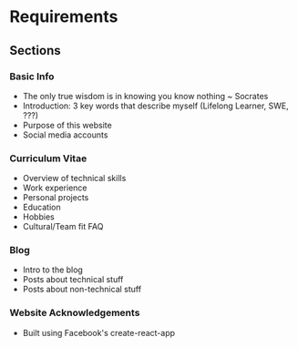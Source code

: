 # Requirements

## Sections

### Basic Info

* The only true wisdom is in knowing you know nothing ~ Socrates
* Introduction: 3 key words that describe myself (Lifelong Learner, SWE, ???)
* Purpose of this website
* Social media accounts

### Curriculum Vitae

* Overview of technical skills
* Work experience
* Personal projects
* Education
* Hobbies
* Cultural/Team fit FAQ

### Blog

* Intro to the blog
* Posts about technical stuff
* Posts about non-technical stuff

### Website Acknowledgements

* Built using Facebook's create-react-app

